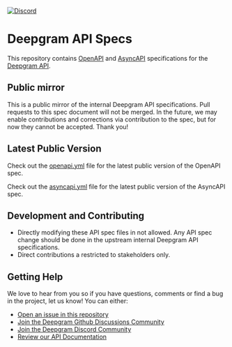 [![Discord](https://dcbadge.vercel.app/api/server/xWRaCDBtW4?style=flat)](https://discord.gg/xWRaCDBtW4)

# Deepgram API Specs

This repository contains [OpenAPI](https://www.openapis.org) and  [AsyncAPI](https://www.asyncapi.com) specifications for the [Deepgram API](https://developers.deepgram.com/reference/deepgram-api-overview).

## Public mirror

This is a public mirror of the internal Deepgram API specifications. Pull requests to this spec document will not be merged. In the future, we may enable contributions and corrections via contribution to the spec, but for now they cannot be accepted. Thank you!

## Latest Public Version

Check out the [openapi.yml](openapi.yml) file for the latest public version of the OpenAPI spec.

Check out the [asyncapi.yml](asyncapi.yml) file for the latest public version of the AsyncAPI spec.

## Development and Contributing

* Directly modifying these API spec files in not allowed. Any API spec change should be done in the upstream internal Deepgram API specifications.
* Direct contributions a restricted to stakeholders only.

## Getting Help

We love to hear from you so if you have questions, comments or find a bug in the project, let us know! You can either:

- [Open an issue in this repository](https://github.com/deepgram/deepgram-api-specs/issues/new)
- [Join the Deepgram Github Discussions Community](https://github.com/orgs/deepgram/discussions)
- [Join the Deepgram Discord Community](https://discord.gg/xWRaCDBtW4)
- [Review our API Documentation](https://developers.deepgram.com/reference/deepgram-api-overview)

